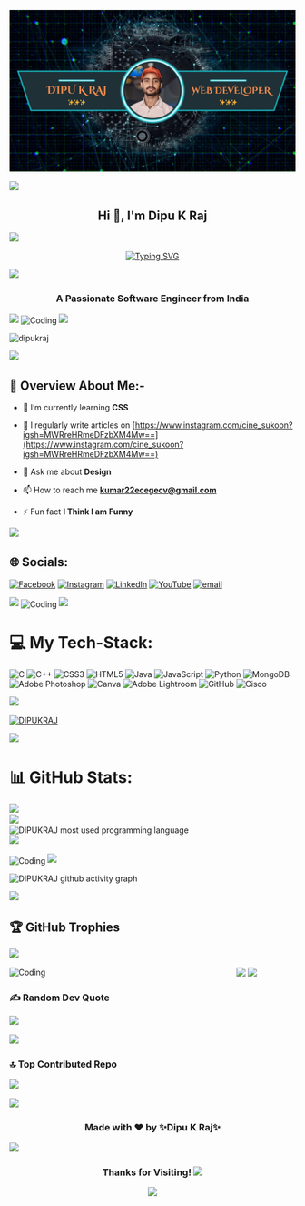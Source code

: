![logo](https://github.com/dipukraj/dipukraj/blob/main/Github%20poster.jpg)

<img src="https://user-images.githubusercontent.com/74038190/212284115-f47cd8ff-2ffb-4b04-b5bf-4d1c14c0247f.gif">


 <h2 align="center">Hi 👋, I'm Dipu K Raj</h2>

<img src="https://user-images.githubusercontent.com/74038190/212284115-f47cd8ff-2ffb-4b04-b5bf-4d1c14c0247f.gif">

<p align="center">
  <a href="https://your-portfolio-url.com/" target="_blank">
    <img src="https://readme-typing-svg.herokuapp.com?font=Fira+Code&weight=500&size=28&duration=3500&pause=500&color=FFD700&center=true&vCenter=true&width=600&lines=Welcome+to+My+GitHub+Profile!;Full-Stack+Developer+%26+AI+Innovator;Passionate+About+Tech+That+Matters;Let’s+Build+the+Future+Together!" alt="Typing SVG" />
  </a>
</p>

<img src="https://user-images.githubusercontent.com/74038190/212284115-f47cd8ff-2ffb-4b04-b5bf-4d1c14c0247f.gif">
 
<h3 align="center">A Passionate Software Engineer from India</h3>

<img src="https://user-images.githubusercontent.com/74038190/212284115-f47cd8ff-2ffb-4b04-b5bf-4d1c14c0247f.gif">

<img align="center" alt="Coding" width="400" src="https://user-images.githubusercontent.com/74038190/212749171-b84692a8-2b04-4e3b-93ca-ac14705da224.gif">



<img src="https://user-images.githubusercontent.com/74038190/212284115-f47cd8ff-2ffb-4b04-b5bf-4d1c14c0247f.gif">

<p align="left"> <img src="https://komarev.com/ghpvc/?username=dipukraj&label=Profile%20views&color=0e75b6&style=flat" alt="dipukraj" /> </p>

<img src="https://user-images.githubusercontent.com/74038190/212284115-f47cd8ff-2ffb-4b04-b5bf-4d1c14c0247f.gif">

 <h2 align="left">🧾 Overview About Me:-</h2>

- 🌱 I’m currently learning **CSS**

- 📝 I regularly write articles on [https://www.instagram.com/cine_sukoon?igsh=MWRreHRmeDFzbXM4Mw==](https://www.instagram.com/cine_sukoon?igsh=MWRreHRmeDFzbXM4Mw==)

- 💬 Ask me about **Design**

- 📫 How to reach me **kumar22ecegecv@gmail.com**

- ⚡ Fun fact **I Think I am Funny**

<img src="https://user-images.githubusercontent.com/74038190/212284115-f47cd8ff-2ffb-4b04-b5bf-4d1c14c0247f.gif">

 

## 🌐 Socials:
[![Facebook](https://img.shields.io/badge/Facebook-%231877F2.svg?logo=Facebook&logoColor=white)](https://www.facebook.com/dipu.kraj.92) [![Instagram](https://img.shields.io/badge/Instagram-%23E4405F.svg?logo=Instagram&logoColor=white)](https://instagram.com/r.p.dipu) [![LinkedIn](https://img.shields.io/badge/LinkedIn-%230077B5.svg?logo=linkedin&logoColor=white)](https://linkedin.com/in/dipukraj) [![YouTube](https://img.shields.io/badge/YouTube-%23FF0000.svg?logo=YouTube&logoColor=white)](https://youtube.com/@explorewithdipu) [![email](https://img.shields.io/badge/Email-D14836?logo=gmail&logoColor=white)](mailto:kumar22ecegecv@gmail.com) 

<img src="https://user-images.githubusercontent.com/74038190/212284115-f47cd8ff-2ffb-4b04-b5bf-4d1c14c0247f.gif">

<img align="center" alt="Coding" width="400" src="https://i.pinimg.com/originals/75/87/df/7587df77ef521cf98057d0028ee983f1.gif">

<img src="https://user-images.githubusercontent.com/74038190/212284115-f47cd8ff-2ffb-4b04-b5bf-4d1c14c0247f.gif">

# 💻 My Tech-Stack:
![C](https://img.shields.io/badge/c-%2300599C.svg?style=for-the-badge&logo=c&logoColor=white) ![C++](https://img.shields.io/badge/c++-%2300599C.svg?style=for-the-badge&logo=c%2B%2B&logoColor=white) ![CSS3](https://img.shields.io/badge/css3-%231572B6.svg?style=for-the-badge&logo=css3&logoColor=white) ![HTML5](https://img.shields.io/badge/html5-%23E34F26.svg?style=for-the-badge&logo=html5&logoColor=white) ![Java](https://img.shields.io/badge/java-%23ED8B00.svg?style=for-the-badge&logo=openjdk&logoColor=white) ![JavaScript](https://img.shields.io/badge/javascript-%23323330.svg?style=for-the-badge&logo=javascript&logoColor=%23F7DF1E) ![Python](https://img.shields.io/badge/python-3670A0?style=for-the-badge&logo=python&logoColor=ffdd54) ![MongoDB](https://img.shields.io/badge/MongoDB-%234ea94b.svg?style=for-the-badge&logo=mongodb&logoColor=white) ![Adobe Photoshop](https://img.shields.io/badge/adobe%20photoshop-%2331A8FF.svg?style=for-the-badge&logo=adobe%20photoshop&logoColor=white) ![Canva](https://img.shields.io/badge/Canva-%2300C4CC.svg?style=for-the-badge&logo=Canva&logoColor=white) ![Adobe Lightroom](https://img.shields.io/badge/Adobe%20Lightroom-31A8FF.svg?style=for-the-badge&logo=Adobe%20Lightroom&logoColor=white) ![GitHub](https://img.shields.io/badge/github-%23121011.svg?style=for-the-badge&logo=github&logoColor=white) ![Cisco](https://img.shields.io/badge/cisco-%23049fd9.svg?style=for-the-badge&logo=cisco&logoColor=black)

<img src="https://user-images.githubusercontent.com/74038190/212284115-f47cd8ff-2ffb-4b04-b5bf-4d1c14c0247f.gif">


<p>
    <a href="https://www.codewars.com/users/DIPUKRAJ">
      <img src="https://github.r2v.ch/codewars?user=DIPUKRAJ&top_languages=true&theme=midnight_blue" width="500" alt="DIPUKRAJ"/>
    </a>
  </p> 

<img src="https://user-images.githubusercontent.com/74038190/212284115-f47cd8ff-2ffb-4b04-b5bf-4d1c14c0247f.gif">

# 📊 GitHub Stats:
![](https://github-readme-stats.vercel.app/api?username=dipukraj&theme=dark&hide_border=false&include_all_commits=true&count_private=false)<br/>
![](https://nirzak-streak-stats.vercel.app/?user=dipukraj&theme=dark&hide_border=false)<br/>
![DIPUKRAJ most used programming language](https://github-readme-stats.vercel.app/api/top-langs/?username=dipukraj&langs_count=6&card_width=500&bg_color=000000&text_color=0079fa&hide_border=true&show_icons=true&layout=compact)
<br/>
<img src="https://user-images.githubusercontent.com/74038190/212284115-f47cd8ff-2ffb-4b04-b5bf-4d1c14c0247f.gif">

<img align="center" alt="Coding" width="400" src="https://user-images.githubusercontent.com/74038190/235224431-e8c8c12e-6826-47f1-89fb-2ddad83b3abf.gif">

<img src="https://user-images.githubusercontent.com/74038190/212284115-f47cd8ff-2ffb-4b04-b5bf-4d1c14c0247f.gif">

![DIPUKRAJ github activity graph](https://github-readme-activity-graph.vercel.app//graph?username=DIPUKRAJ&custom_title=DIPUKRAJ's%20GitHub%20Activity%20Graph&bg_color=000000&color=0079fa&line=2100fa&point=0079fa&area=true&hide_border=true)


<img src="https://user-images.githubusercontent.com/74038190/212284115-f47cd8ff-2ffb-4b04-b5bf-4d1c14c0247f.gif">

## 🏆 GitHub Trophies
![](https://github-profile-trophy.vercel.app/?username=dipukraj&theme=radical&no-frame=false&no-bg=true&margin-w=4)

<img src="https://user-images.githubusercontent.com/74038190/212284115-f47cd8ff-2ffb-4b04-b5bf-4d1c14c0247f.gif">

 <img align="left" alt="Coding" width="400" src="https://camo.githubusercontent.com/73fe8a09642bc88c0f287fe43ce0f0b05bdf9d6cf474b0ccd178555385078816/68747470733a2f2f696d672e6574696d672e636f6d2f7468756d622f6d7369642d38343134363035362c77696474682d313230302c6865696768742d3930302c696d6773697a652d3633383035332c726573697a656d6f64652d382f32303231303730365f646576656c6f7065722d65636f6e6f6d795f30312e6a7067">


<img src="https://user-images.githubusercontent.com/74038190/212284115-f47cd8ff-2ffb-4b04-b5bf-4d1c14c0247f.gif">


### ✍️ Random Dev Quote
![](https://quotes-github-readme.vercel.app/api?type=horizontal&theme=radical)

<img src="https://user-images.githubusercontent.com/74038190/212284115-f47cd8ff-2ffb-4b04-b5bf-4d1c14c0247f.gif">


### 🔝 Top Contributed Repo
![](https://github-contributor-stats.vercel.app/api?username=dipukraj&limit=5&theme=dark&combine_all_yearly_contributions=true)

<!-- Proudly created with GPRM ( https://gprm.itsvg.in ) -->

<img src="https://user-images.githubusercontent.com/74038190/212284115-f47cd8ff-2ffb-4b04-b5bf-4d1c14c0247f.gif">

<h3 align="center">
    Made with ❤️ by ✨Dipu K Raj✨ 
  </h3>

<img src="https://user-images.githubusercontent.com/74038190/212284115-f47cd8ff-2ffb-4b04-b5bf-4d1c14c0247f.gif">

<div align="center"> 

  <h3>Thanks for Visiting! <img src="https://user-images.githubusercontent.com/74038190/216120981-b9507c36-0e04-4469-8e27-c99271b45ba5.png" width="3%" >  </h3>

<img src="https://user-images.githubusercontent.com/74038190/212284115-f47cd8ff-2ffb-4b04-b5bf-4d1c14c0247f.gif">
   
</div>



